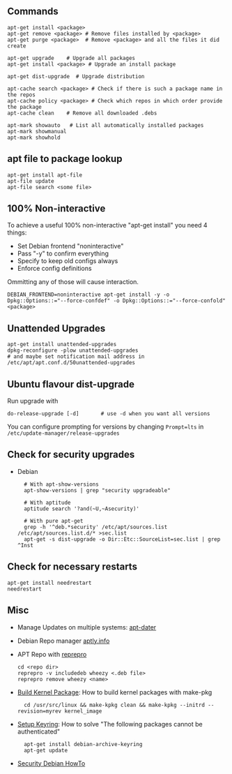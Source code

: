 ## Commands

    apt-get install <package> 
    apt-get remove <package> # Remove files installed by <package>
    apt-get purge <package>  # Remove <package> and all the files it did create

    apt-get upgrade    # Upgrade all packages
    apt-get install <package> # Upgrade an install package

    apt-get dist-upgrade  # Upgrade distribution

    apt-cache search <package> # Check if there is such a package name in the repos
    apt-cache policy <package> # Check which repos in which order provide the package
    apt-cache clean    # Remove all downloaded .debs

    apt-mark showauto   # List all automatically installed packages
    apt-mark showmanual
    apt-mark showhold

## apt file to package lookup

    apt-get install apt-file
    apt-file update
    apt-file search <some file>

## 100% Non-interactive

To achieve a useful 100% non-interactive "apt-get install" you need 4
things:

-   Set Debian frontend "noninteractive"
-   Pass "-y" to confirm everything
-   Specify to keep old configs always
-   Enforce config definitions

Ommitting any of those will cause interaction.

    DEBIAN_FRONTEND=noninteractive apt-get install -y -o Dpkg::Options::="--force-confdef" -o Dpkg::Options::="--force-confold" <package>

## Unattended Upgrades

    apt-get install unattended-upgrades
    dpkg-reconfigure -plow unattended-upgrades 
    # and maybe set notification mail address in /etc/apt/apt.conf.d/50unattended-upgrades

## Ubuntu flavour dist-upgrade

Run upgrade with

    do-release-upgrade [-d]       # use -d when you want all versions

You can configure prompting for versions by changing `Prompt=lts` in `/etc/update-manager/release-upgrades`

## Check for security upgrades

- Debian

        # With apt-show-versions
        apt-show-versions | grep "security upgradeable"

        # With aptitude
        aptitude search '?and(~U,~Asecurity)'

        # With pure apt-get
        grep -h '^deb.*security' /etc/apt/sources.list /etc/apt/sources.list.d/* >sec.list
        apt-get -s dist-upgrade -o Dir::Etc::SourceList=sec.list | grep ^Inst

## Check for necessary restarts

    apt-get install needrestart
    needrestart
   

## Misc

-   Manage Updates on multiple systems: [apt-dater](http://www.ibh.de/apt-dater/)
-   Debian Repo manager [aptly.info](http://aptly.info)
-   APT Repo with [reprepro](http://mirrorer.alioth.debian.org/)

        cd <repo dir>
        reprepro -v includedeb wheezy <.deb file>
        reprepro remove wheezy <name>

- [Build Kernel Package](http://delicious.com/redirect?url=http%3A//tldp.org/HOWTO/Wireless-Link-sys-WPC11/x295.html):     How to build kernel packages with make-pkg

        cd /usr/src/linux && make-kpkg clean && make-kpkg --initrd --revision=myrev kernel_image

- [Setup Keyring](http://changelog.complete.org/archives/496-how-to-solve-the-following-packages-cannot-be-authenticated): How to solve "The following packages cannot be authenticated"

        apt-get install debian-archive-keyring
        apt-get update

- [Security Debian HowTo](https://www.debian.org/doc/manuals/securing-debian-howto/ch4.de.html)
